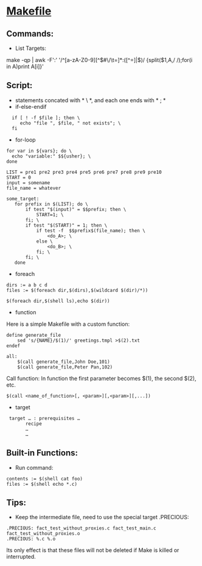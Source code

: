 [ Makefile ](https://www.gnu.org/software/make/manual/make.html)
======

## Commands:
- List Targets: 

make -qp | awk -F':' '/^[a-zA-Z0-9][^$#\/\t=]*:([^=]|$)/ {split($1,A,/ /);for(i in A)print A[i]}'

## Script:
 - statements concated with * \ *,  and each one ends with * ; *
 - if-else-endif
 ```
   if [ ! -f $file ]; then \ 
      echo "file ", $file, " not exists"; \ 
   fi   
```   
 - for-loop
 ``` 
for var in ${vars}; do \ 
   echo "variable:" $${usher}; \ 
done

LIST = pre1 pre2 pre3 pre4 pre5 pre6 pre7 pre8 pre9 pre10
START = 0
input = somename
file_name = whatever

some_target:
    for prefix in $(LIST); do \
        if test "$(input)" = $$prefix; then \
            START=1; \
        fi; \
        if test "$(START)" = 1; then \
            if test -f  $$prefix$(file_name); then \
                <do_A>; \
            else \
                <do_B>; \
            fi; \
        fi; \
    done
  ```
  
 - foreach
 ```
dirs := a b c d
files := $(foreach dir,$(dirs),$(wildcard $(dir)/*))

$(foreach dir,$(shell ls),echo $(dir))
 ```
 - function
 
 Here is a simple Makefile with a custom function:
```
define generate_file
    sed 's/{NAME}/$(1)/' greetings.tmpl >$(2).txt
endef

all:
    $(call generate_file,John Doe,101)
    $(call generate_file,Peter Pan,102)

```
Call function:  In function the first parameter becomes $(1), the second $(2), etc.
```
$(call <name_of_function>[, <param>][,<param>][,...])
```

 - target
 ``` 
  target … : prerequisites …
        recipe
        …
        …
 ```
## Built-in Functions:
 - Run command:
```
contents := $(shell cat foo)
files := $(shell echo *.c)
```

## Tips:
- Keep the intermediate file, need to use the special target .PRECIOUS:
```
.PRECIOUS: fact_test_without_proxies.c fact_test_main.c fact_test_without_proxies.o
.PRECIOUS: %.c %.o
```
Its only effect is that these files will not be deleted if Make is killed or interrupted.

